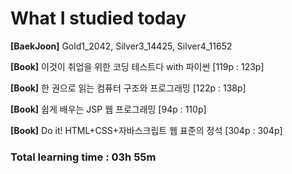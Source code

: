 <h1>What I studied today</h1>

<strong>[BaekJoon]</strong> Gold1_2042, Silver3_14425, Silver4_11652

<strong>[Book]</strong> 이것이 취업을 위한 코딩 테스트다 with 파이썬 [119p : 123p]

<strong>[Book]</strong> 한 권으로 읽는 컴퓨터 구조와 프로그래밍 [122p : 138p]

<strong>[Book]</strong> 쉽게 배우는 JSP 웹 프로그래밍 [94p : 110p]

<strong>[Book]</strong> Do it! HTML+CSS+자바스크립트 웹 표준의 정석 [304p : 304p]

<h3>Total learning time : 03h 55m</h3>